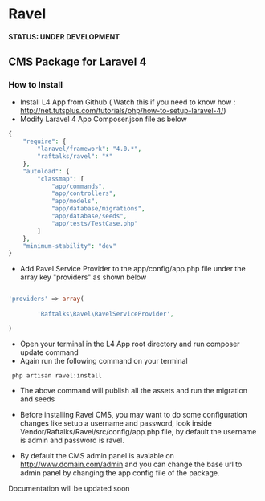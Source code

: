 # Ravel

#### STATUS: UNDER DEVELOPMENT

## CMS Package for Laravel 4

### How to Install

- Install L4 App from Github ( Watch this if you need to know how : http://net.tutsplus.com/tutorials/php/how-to-setup-laravel-4/)
- Modify Laravel 4 App Composer.json file as below

```php
{
	"require": {
		"laravel/framework": "4.0.*",
		"raftalks/ravel": "*"
	},
	"autoload": {
		"classmap": [
			"app/commands",
			"app/controllers",
			"app/models",
			"app/database/migrations",
			"app/database/seeds",
			"app/tests/TestCase.php"
		]
	},
	"minimum-stability": "dev"
}

```

- Add Ravel Service Provider to the app/config/app.php file under the array key "providers" as shown below

```php

'providers' => array(
		
		'Raftalks\Ravel\RavelServiceProvider',

)

```

- Open your terminal in the L4 App root directory and run composer update command
- Again run the following command on your terminal

```
 php artisan ravel:install
```

- The above command will publish all the assets and run the migration and seeds
- Before installing Ravel CMS, you may want to do some configuration changes like setup a username and password, look inside Vendor/Raftalks/Ravel/src/config/app.php file, by default the username is admin and password is ravel.

- By default the CMS admin panel is avalable on http://www.domain.com/admin and you can change the base url to admin panel by changing the app config file of the package.

Documentation will be updated soon